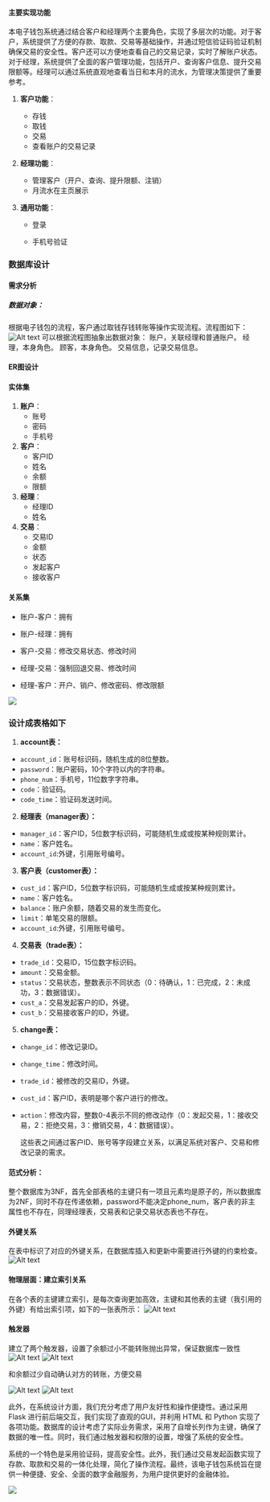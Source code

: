 #### 主要实现功能

本电子钱包系统通过结合客户和经理两个主要角色，实现了多层次的功能。对于客户，系统提供了方便的存款、取款、交易等基础操作，并通过短信验证码验证机制确保交易的安全性。客户还可以方便地查看自己的交易记录，实时了解账户状态。对于经理，系统提供了全面的客户管理功能，包括开户、查询客户信息、提升交易限额等。经理可以通过系统直观地查看当日和本月的流水，为管理决策提供了重要参考。

1. **客户功能**：

   - 存钱
   - 取钱
   - 交易
   - 查看账户的交易记录

2. **经理功能**：

   - 管理客户（开户、查询、提升限额、注销）
   - 月流水在主页展示

3. **通用功能**：

   - 登录

   - 手机号验证



### 数据库设计

#### 需求分析
##### 数据对象：
根据电子钱包的流程，客户通过取钱存钱转账等操作实现流程。流程图如下：
![Alt text](./imgs/image.png)
可以根据流程图抽象出数据对象：
账户，关联经理和普通账户。
经理，本身角色。
顾客，本身角色。
交易信息，记录交易信息。

#### ER图设计
#### 实体集

1. **账户**：
   - 账号
   - 密码
   - 手机号
2. **客户**：
   - 客户ID
   - 姓名
   - 余额
   - 限额
3. **经理**：
   - 经理ID
   - 姓名
4. **交易**：
   - 交易ID
   - 金额
   - 状态
   - 发起客户
   - 接收客户

#### 关系集

- 账户-客户：拥有

- 账户-经理：拥有

- 客户-交易：修改交易状态、修改时间

- 经理-交易：强制回退交易、修改时间

- 经理-客户：开户、销户、修改密码、修改限额

![](imgs/2023-12-27-23-43-04.png)

### 设计成表格如下

1. **account表：**
- `account_id`：账号标识码，随机生成的8位整数。
- `password`：账户密码，10个字符以内的字符串。
- `phone_num`：手机号，11位数字字符串。
- `code`：验证码。
- `code_time`：验证码发送时间。
2. **经理表（manager表）：**
- `manager_id`：客户ID，5位数字标识码，可能随机生成或按某种规则累计。
- `name`：客户姓名。
- `account_id`:外键，引用账号编号。
3. **客户表（customer表）：**
- `cust_id`：客户ID，5位数字标识码，可能随机生成或按某种规则累计。
- `name`：客户姓名。
- `balance`：账户余额，随着交易的发生而变化。
- `limit`：单笔交易的限额。
- `account_id`:外键，引用账号编号。
4. **交易表（trade表）：**
- `trade_id`：交易ID，15位数字标识码。
- `amount`：交易金额。
- `status`：交易状态，整数表示不同状态（0：待确认，1：已完成，2：未成功，3：数据错误）。
- `cust_a`：交易发起客户的ID，外键。
- `cust_b`：交易接收客户的ID，外键。
5. **change表：**
- `change_id`：修改记录ID。

- `change_time`：修改时间。

- `trade_id`：被修改的交易ID，外键。

- `cust_id`：客户ID，表明是哪个客户进行的修改。

- `action`：修改内容，整数0-4表示不同的修改动作（0：发起交易，1：接收交易，2：拒绝交易，3：撤销交易，4：数据错误）。

  这些表之间通过客户ID、账号等字段建立关系，以满足系统对客户、交易和修改记录的需求。

#### 范式分析：
  整个数据库为3NF，首先全部表格的主键只有一项且元素均是原子的，所以数据库为2NF，同时不存在传递依赖，password不能决定phone_num，客户表的非主属性也不存在，同理经理表，交易表和记录交易状态表也不存在。
  
#### 外键关系
   在表中标识了对应的外键关系，在数据库插入和更新中需要进行外键的约束检查。
   ![Alt text](./imgs/image-6.png)

#### 物理层面：建立索引关系
   在各个表的主键建立索引，是每次查询更加高效，主键和其他表的主键（我引用的外键）有给出索引项，如下的一张表所示：
   ![Alt text](./imgs/image-1.png)
#### 触发器
   建立了两个触发器，设置了余额过小不能转账抛出异常，保证数据库一致性
   ![Alt text](./imgs/image-3.png)
   ![Alt text](./imgs/image-4.png)

   和余额过少自动确认对方的转账，方便交易

   ![Alt text](./imgs/image-2.png)
   ![Alt text](./imgs/image-5.png)

此外，在系统设计方面，我们充分考虑了用户友好性和操作便捷性。通过采用 Flask 进行前后端交互，我们实现了直观的GUI，并利用 HTML 和 Python 实现了各项功能。数据库的设计考虑了实际业务需求，采用了自增长列作为主键，确保了数据的唯一性。同时，我们通过触发器和权限的设置，增强了系统的安全性。

系统的一个特色是采用验证码，提高安全性。此外，我们通过交易发起函数实现了存款、取款和交易的一体化处理，简化了操作流程。最终，该电子钱包系统旨在提供一种便捷、安全、全面的数字金融服务，为用户提供更好的金融体验。

![](imgs/2023-12-27-17-26-52.png)